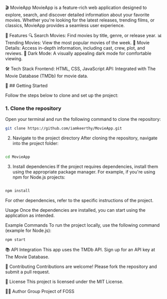 🎬 MovieApp
MovieApp is a feature-rich web application designed to explore, search, and discover detailed information about your favorite movies. Whether you're looking for the latest releases, trending films, or classics, MovieApp provides a seamless user experience.

🌟 Features
🔍 Search Movies: Find movies by title, genre, or release year.
📊 Trending Movies: View the most popular movies of the week.
🎥 Movie Details: Access in-depth information, including cast, crew, plot, and reviews.
🌙 Dark Mode: A visually appealing dark mode for comfortable viewing.

🛠️ Tech Stack
Frontend: HTML, CSS, JavaScript
API: Integrated with The Movie Database (TMDb) for movie data.

🚀 ## Getting Started

Follow the steps below to clone and set up the project:

### 1. Clone the repository
Open your terminal and run the following command to clone the repository:

```bash
git clone https://github.com/iamkeerthy/MovieApp.git
```
2. Navigate to the project directory
After cloning the repository, navigate into the project folder:

```bash

cd MovieApp

```
3. Install dependencies
If the project requires dependencies, install them using the appropriate package manager. For example, if you're using npm for Node.js projects:

```bash

npm install
```
For other dependencies, refer to the specific instructions of the project.

Usage
Once the dependencies are installed, you can start using the application as intended.

Example Commands
To run the project locally, use the following command (example for Node.js):

```bash
npm start
```


📚 API Integration
This app uses the TMDb API. Sign up for an API key at The Movie Database.

🙌 Contributing
Contributions are welcome! Please fork the repository and submit a pull request.

🧾 License
This project is licensed under the MIT License.

👨‍💻 Author
Group Project of FOSS
